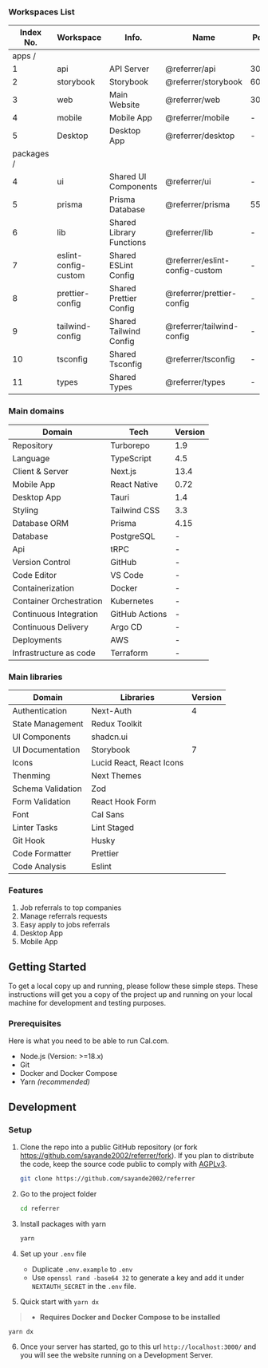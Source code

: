 ### Workspaces List

| Index No.  | Workspace            | Info.                    | Name                           | Port |
| ---------- | -------------------- | ------------------------ | ------------------------------ | ---- |
| apps /     |
| 1          | api                  | API Server               | @referrer/api                  | 3001 |
| 2          | storybook            | Storybook                | @referrer/storybook            | 6006 |
| 3          | web                  | Main Website             | @referrer/web                  | 3000 |
| 4          | mobile               | Mobile App               | @referrer/mobile               | -    |
| 5          | Desktop              | Desktop App              | @referrer/desktop              | -    |
| packages / |
| 4          | ui                   | Shared UI Components     | @referrer/ui                   | -    |
| 5          | prisma               | Prisma Database          | @referrer/prisma               | 5555 |
| 6          | lib                  | Shared Library Functions | @referrer/lib                  | -    |
| 7          | eslint-config-custom | Shared ESLint Config     | @referrer/eslint-config-custom | -    |
| 8          | prettier-config      | Shared Prettier Config   | @referrer/prettier-config      | -    |
| 9          | tailwind-config      | Shared Tailwind Config   | @referrer/tailwind-config      | -    |
| 10         | tsconfig             | Shared Tsconfig          | @referrer/tsconfig             | -    |
| 11         | types                | Shared Types             | @referrer/types                | -    |

### Main domains

| Domain                  | Tech           | Version |
| ----------------------- | -------------- | ------- |
| Repository              | Turborepo      | 1.9     |
| Language                | TypeScript     | 4.5     |
| Client & Server         | Next.js        | 13.4    |
| Mobile App              | React Native   | 0.72    |
| Desktop App             | Tauri          | 1.4     |
| Styling                 | Tailwind CSS   | 3.3     |
| Database ORM            | Prisma         | 4.15    |
| Database                | PostgreSQL     | -       |
| Api                     | tRPC           | -       |
| Version Control         | GitHub         | -       |
| Code Editor             | VS Code        | -       |
| Containerization        | Docker         | -       |
| Container Orchestration | Kubernetes     | -       |
| Continuous Integration  | GitHub Actions | -       |
| Continuous Delivery     | Argo CD        | -       |
| Deployments             | AWS            | -       |
| Infrastructure as code  | Terraform      | -       |

### Main libraries

| Domain            | Libraries                | Version |
| ----------------- | ------------------------ | ------- |
| Authentication    | Next-Auth                | 4       |
| State Management  | Redux Toolkit            |         |
| UI Components     | shadcn.ui                |         |
| UI Documentation  | Storybook                | 7       |
| Icons             | Lucid React, React Icons |         |
| Thenming          | Next Themes              |         |
| Schema Validation | Zod                      |         |
| Form Validation   | React Hook Form          |         |
| Font              | Cal Sans                 |         |
| Linter Tasks      | Lint Staged              |         |
| Git Hook          | Husky                    |         |
| Code Formatter    | Prettier                 |         |
| Code Analysis     | Eslint                   |         |

### Features

1. Job referrals to top companies
2. Manage referrals requests
3. Easy apply to jobs referrals
4. Desktop App
5. Mobile App

## Getting Started

To get a local copy up and running, please follow these simple steps.
These instructions will get you a copy of the project up and running on your local machine for development and testing purposes.

### Prerequisites

Here is what you need to be able to run Cal.com.

- Node.js (Version: >=18.x)
- Git
- Docker and Docker Compose
- Yarn _(recommended)_

## Development

### Setup

1. Clone the repo into a public GitHub repository (or fork https://github.com/sayande2002/referrer/fork). If you plan to distribute the code, keep the source code public to comply with [AGPLv3](https://github.com/sayande2002/referrer/blob/main/LICENSE).

   ```sh
   git clone https://github.com/sayande2002/referrer
   ```

2. Go to the project folder

   ```sh
   cd referrer
   ```

3. Install packages with yarn

   ```sh
   yarn
   ```

4. Set up your `.env` file

   - Duplicate `.env.example` to `.env`
   - Use `openssl rand -base64 32` to generate a key and add it under `NEXTAUTH_SECRET` in the `.env` file.

5. Quick start with `yarn dx`

> - **Requires Docker and Docker Compose to be installed**

```sh
yarn dx
```

6. Once your server has started, go to this url `http://localhost:3000/` and you will see the website running on a Development Server.
